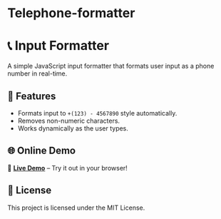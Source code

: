 # Telephone-formatter

# 📞 Input Formatter

A simple JavaScript input formatter that formats user input as a phone number in real-time.

## 🚀 Features

- Formats input to `+(123) - 4567890` style automatically.
- Removes non-numeric characters.
- Works dynamically as the user types.

## 🌐 Online Demo

🔗 **[Live Demo](https://telephone-formattter-project.netlify.app/:target="_blank"})** – Try it out in your browser!

## 📜 License

This project is licensed under the MIT License.
